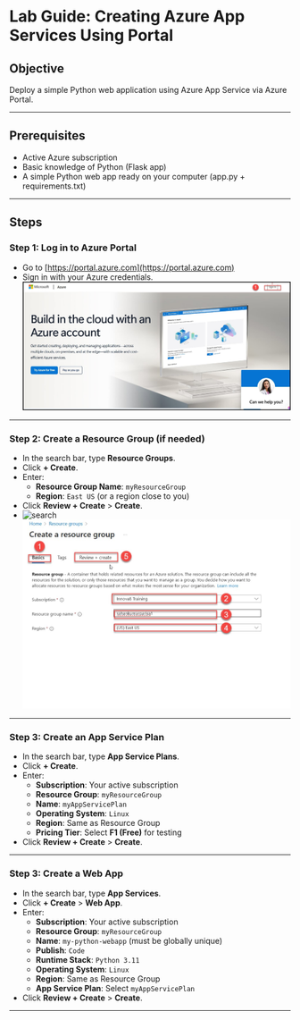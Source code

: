 
# Lab Guide: Creating Azure App Services Using Portal

## Objective
Deploy a simple Python web application using Azure App Service via Azure Portal.

---

## Prerequisites
- Active Azure subscription
- Basic knowledge of Python (Flask app)
- A simple Python web app ready on your computer (app.py + requirements.txt)

---

## Steps

### Step 1: Log in to Azure Portal
- Go to [https://portal.azure.com](https://portal.azure.com)
- Sign in with your Azure credentials.
![Azure Login Page](images/loginpage1.jpg)

---

### Step 2: Create a Resource Group (if needed)
- In the search bar, type **Resource Groups**.
- Click **+ Create**.
- Enter:
  - **Resource Group Name**: `myResourceGroup`
  - **Region**: `East US` (or a region close to you)
- Click **Review + Create** > **Create**.
- ![search](images/resource.jpg)
![create resoucre group](images/createre.jpg)

---
### Step 3: Create an App Service Plan
- In the search bar, type **App Service Plans**.
- Click **+ Create**.
- Enter:
  - **Subscription**: Your active subscription
  - **Resource Group**: `myResourceGroup`
  - **Name**: `myAppServicePlan`
  - **Operating System**: `Linux`
  - **Region**: Same as Resource Group
  - **Pricing Tier**: Select **F1 (Free)** for testing
- Click **Review + Create** > **Create**.


---

### Step 3: Create a Web App
- In the search bar, type **App Services**.
- Click **+ Create** > **Web App**.
- Enter:
  - **Subscription**: Your active subscription
  - **Resource Group**: `myResourceGroup`
  - **Name**: `my-python-webapp` (must be globally unique)
  - **Publish**: `Code`
  - **Runtime Stack**: `Python 3.11`
  - **Operating System**: `Linux`
  - **Region**: Same as Resource Group
  - **App Service Plan**: Select `myAppServicePlan`
- Click **Review + Create** > **Create**.

---

